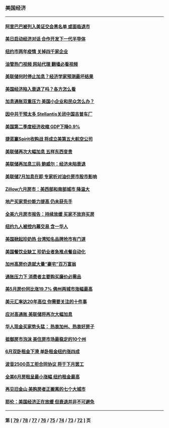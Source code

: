 ### 美国经济
---
#### [阿里巴巴被列入美证交会黑名单 或面临退市](../../pages/ncid1078158/n13791857.md?07300845) 
#### [美日启动经济对话 合作开发下一代半导体](../../pages/ncid1078158/n13791852.md?07300845) 
#### [纽约市两年疫情 关掉四千家企业](../../pages/ncid1078158/n13791387.md?07300845) 
#### [油管热门视频 网站代理 翻墙必看视频](http://209.222.30.114:81/youtube.html?07300845)
#### [美联储何时停止加息？经济学家预测最坏结果](../../pages/ncid1078158/n13791306.md?07300845) 
#### [美国经济陷入衰退了吗？各方怎么看](../../pages/ncid1078158/n13791167.md?07300845) 
#### [加息通胀双重压力 美国小企业和民众怎么办？](../../pages/ncid1078158/n13791154.md?07300845) 
#### [因中共干预太多 Stellantis关闭中国吉普车厂](../../pages/ncid1078158/n13791107.md?07300845) 
#### [美国第二季度经济收缩 GDP下降0.9%](../../pages/ncid1078158/n13791046.md?07300845) 
#### [捷蓝赢Spirit收购战 将成立美第五大航空公司](../../pages/ncid1078158/n13790940.md?07300845) 
#### [美联储再次大幅加息 五样东西变贵](../../pages/ncid1078158/n13790334.md?07300845) 
#### [美联储再加息三码 鲍威尔：经济未陷衰退](../../pages/ncid1078158/n13790265.md?07300845) 
#### [美联储7月加息在即 专家析对油价房市股市影响](../../pages/ncid1078158/n13790209.md?07300845) 
#### [Zillow六月房市：美西部和南部城市 降温大](../../pages/ncid1078158/n13789839.md?07300845) 
#### [地产买家竞价能力提高 仍未获先手](../../pages/ncid1078158/n13789813.md?07300845) 
#### [全美六月房市报告：持续放缓 买家不放弃买房](../../pages/ncid1078158/n13789828.md?07300845) 
#### [纽约九人被控内幕交易 含一华人](../../pages/ncid1078158/n13789773.md?07300845) 
#### [美国掀起珍奶热 台湾知名品牌抢市有门道](../../pages/ncid1078158/n13789782.md?07300845) 
#### [美国餐饮业缺工 珍奶业者急推点餐自动化](../../pages/ncid1078158/n13789775.md?07300845) 
#### [加州高房价造就大量“豪宅”百万富翁](../../pages/ncid1078158/n13789685.md?07300845) 
#### [通胀压力下 消费者主要购买廉价必需品](../../pages/ncid1078158/n13789622.md?07300845) 
#### [美5月房价同比涨19.7% 佛州两城市涨幅最高](../../pages/ncid1078158/n13789550.md?07300845) 
#### [美元汇率达20年高位 你需要关注的十件事](../../pages/ncid1078158/n13788920.md?07300845) 
#### [应对高通胀 美联储将再次大幅加息](../../pages/ncid1078158/n13788963.md?07300845) 
#### [华人现金买家势头猛： 热衷加州、热衷好房子](../../pages/ncid1078158/n13788942.md?07300845) 
#### [抵御房市泡沫 美住房市场最稳定的10个州](../../pages/ncid1078158/n13784110.md?07300845) 
#### [6月双卧租金下滑 单卧租金纽约涨四成](../../pages/ncid1078158/n13788474.md?07300845) 
#### [波音2500员工拒合同协议 将于下月罢工](../../pages/ncid1078158/n13788496.md?07300845) 
#### [全美6月房租呈最小涨幅 纽约租金最高](../../pages/ncid1078158/n13788452.md?07300845) 
#### [再见旧金山 美购房者正搬离的七个大城市](../../pages/ncid1078158/n13788272.md?07300845) 
#### [耶伦：美国经济正在放缓 但衰退并非不可避免](../../pages/ncid1078158/n13788199.md?07300845) 

---
#### 第 [ [79](./79.md?07300845) / [78](./78.md?07300845) / [77](./77.md?07300845) / [76](./76.md?07300845) / [75](./75.md?07300845) / [74](./74.md?07300845) / [73](./73.md?07300845) / [72](./72.md?07300845) ] 页
